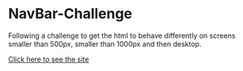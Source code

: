 # NavBar-Challenge
Following a challenge to get the html to behave differently on screens smaller than 500px, smaller than 1000px and then desktop.

[Click here to see the site](https://andrewbeattie180.github.io/Nav-Bar-Challenge/)
